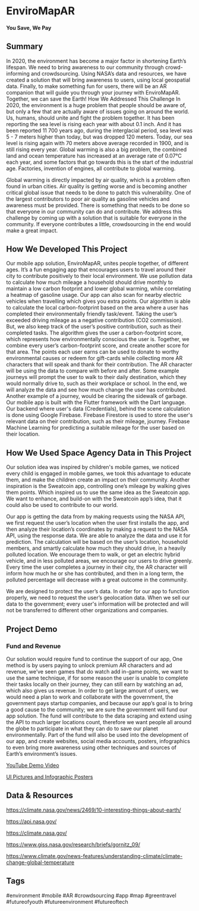 # EnviroMapAR 
#### You Save, We Pay


## Summary

In 2020, the environment has become a major factor in shortening Earth’s lifespan. We need to bring awareness to our community through crowd-informing and crowdsourcing. Using NASA’s data and resources, we have created a solution that will bring awareness to users, using local geospatial data. Finally, to make something fun for users, there will be an AR companion that will guide you through your journey with EnviroMapAR. Together, we can save the Earth! How We Addressed This Challenge In 2020, the environment is a huge problem that people should be aware of, but only a few that are actually aware of issues going on around the world. Us, humans, should unite and fight the problem together. It has been reporting the sea level is rising each year with about 0.1 inch. And it has been reported 11 700 years ago, during the interglacial period, sea level was 5 - 7 meters higher than today, but was dropped 120 meters. Today, our sea level is rising again with 70 meters above average recorded in 1900, and is still rising every year. Global warming is also a big problem, the combined land and ocean temperature has increased at an average rate of 0.07°C each year, and some factors that go towards this is the start of the industrial age. Factories, invention of engines, all contribute to global warming.

Global warming is directly impacted by air quality, which is a problem often found in urban cities. Air quality is getting worse and is becoming another critical global issue that needs to be done to patch this vulnerability. One of the largest contributors to poor air quality as gasoline vehicles and awareness must be provided. There is something that needs to be done so that everyone in our community can do and contribute. We address this challenge by coming up with a solution that is suitable for everyone in the community. If everyone contributes a little, crowdsourcing in the end would make a great impact.

## How We Developed This Project

Our mobile app solution, EnviroMapAR, unites people together, of different ages. It’s a fun engaging app that encourages users to travel around their city to contribute positively to their local environment. We use pollution data to calculate how much mileage a household should drive monthly to maintain a low carbon footprint and lower global warming, while correlating a heatmap of gasoline usage. Our app can also scan for nearby electric vehicles when travelling which gives you extra points. Our algorithm is able to calculate the local carbon-footprint based on the area where a user has completed their environmentally friendly task/event. Taking the user’s exceeded driving mileage as a negative contribution (CO2 commission). But, we also keep track of the user’s positive contribution, such as their completed tasks. The algorithm gives the user a carbon-footprint score, which represents how environmentally conscious the user is. Together, we combine every user’s carbon-footprint score, and create another score for that area. The points each user earns can be used to donate to worthy environmental causes or redeem for gift-cards while collecting more AR characters that will speak and thank for their contribution. The AR character will be using the data to compare with before and after. Some example journeys will prompt the user to walk to their daily destination, which they would normally drive to, such as their workplace or school. In the end, we will analyze the data and see how much change the user has contributed. Another example of a journey, would be clearing the sidewalk of garbage. Our mobile app is built with the Flutter framework with the Dart language. Our backend where user's data (Credentials), behind the scene calculation is done using Google Firebase. Firebase Firestore is used to store the user's relevant data on their contribution, such as their mileage, journey. Firebase Machine Learning for predicting a suitable mileage for the user based on their location.

## How We Used Space Agency Data in This Project

Our solution idea was inspired by children's mobile games, we noticed every child is engaged in mobile games, we took this advantage to educate them, and make the children create an impact on their community. Another inspiration is the Sweatcoin app, controlling one’s mileage by walking gives them points. Which inspired us to use the same idea as the Sweatcoin app. We want to enhance, and build-on with the Sweatcoin app’s idea, that it could also be used to contribute to our world.

Our app is getting the data from by making requests using the NASA API, we first request the user’s location when the user first installs the app, and then analyze their location’s coordinates by making a request to the NASA API, using the response data. We are able to analyze the data and use it for prediction. The calculation will be based on the user’s location, household members, and smartly calculate how much they should drive, in a heavily polluted location. We encourage them to walk, or get an electric hybrid vehicle, and in less polluted areas, we encourage our users to drive greenly. Every time the user completes a journey in their city, the AR character will inform how much he or she has contributed, and then in a long term, the polluted percentage will decrease with a great outcome in the community.

We are designed to protect the user’s data. In order for our app to function properly, we need to request the user’s geolocation data. When we sell our data to the government; every user's information will be protected and will not be transferred to different other organizations and companies.

## Project Demo

### Fund and Revenue

Our solution would require fund to continue the support of our app, One method is by users paying to unlock premium AR characters and ad revenue, we’ve seen games that do watch add in-game points, we want to use the same technique, if for some reason the user is unable to complete their tasks locally on their journey, they can still earn by watching an ad, which also gives us revenue. In order to get large amount of users, we would need a plan to work and collaborate with the government, the government pays startup companies, and because our app’s goal is to bring a good cause to the community; we are sure the government will fund our app solution. The fund will contribute to the data scraping and extend using the API to much larger locations count, therefore we want people all around the globe to participate in what they can do to save our planet environmentally. Part of the fund will also be used into the development of our app, and create websites, social media accounts, posters, infographics to even bring more awareness using other techniques and sources of Earth’s environment’s issues.

[YouTube Demo Video](https://www.youtube.com/watch?v=-4081GMbSj8&feature=youtu.be)

[UI Pictures and Infographic Posters](https://drive.google.com/drive/folders/1xDmAHFpYV3PXDVUMOT-sPkJihAjcm9Wl)

## Data & Resources

https://climate.nasa.gov/news/2469/10-interesting-things-about-earth/

https://api.nasa.gov/

https://climate.nasa.gov/

https://www.giss.nasa.gov/research/briefs/gornitz_09/

https://www.climate.gov/news-features/understanding-climate/climate-change-global-temperature

## Tags

#environment #mobile #AR #crowdsourcing #app #map #greentravel #futureofyouth #futureenvironment #futureoftech

